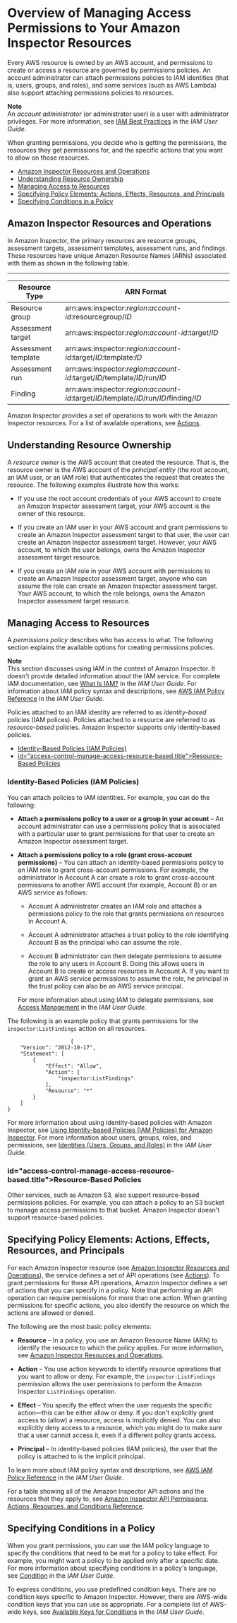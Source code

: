 # Overview of Managing Access Permissions to Your Amazon Inspector Resources<a name="access-control-overview"></a>

Every AWS resource is owned by an AWS account, and permissions to create or access a resource are governed by permissions policies\. An account administrator can attach permissions policies to IAM identities \(that is, users, groups, and roles\), and some services \(such as AWS Lambda\) also support attaching permissions policies to resources\.

**Note**  
An *account administrator* \(or administrator user\) is a user with administrator privileges\. For more information, see [IAM Best Practices](http://docs.aws.amazon.com/IAM/latest/UserGuide/best-practices.html) in the *IAM User Guide*\.

When granting permissions, you decide who is getting the permissions, the resources they get permissions for, and the specific actions that you want to allow on those resources\.


+ [Amazon Inspector Resources and Operations](#access-control-resources)
+ [Understanding Resource Ownership](#access-control-resource-ownership)
+ [Managing Access to Resources](#access-control-manage-access-intro)
+ [Specifying Policy Elements: Actions, Effects, Resources, and Principals](#access-control-specify-inspector-actions)
+ [Specifying Conditions in a Policy](#specifying-conditions)

## Amazon Inspector Resources and Operations<a name="access-control-resources"></a>

 In Amazon Inspector, the primary resources are resource groups, assessment targets, assessment templates, assessment runs, and findings\. These resources have unique Amazon Resource Names \(ARNs\) associated with them as shown in the following table\. 


****  

| Resource Type | ARN Format  | 
| --- | --- | 
| Resource group |  arn:aws:inspector:*region*:*account\-id*:resourcegroup/*ID*  | 
| Assessment target |   arn:aws:inspector:*region*:*account\-id*:target/*ID*   | 
| Assessment template |   arn:aws:inspector:*region*:*account\-id*:target/*ID*:template:*ID*  | 
| Assessment run |   arn:aws:inspector:*region*:*account\-id*:target/*ID*/template/*ID*/run/*ID*  | 
| Finding |   arn:aws:inspector:*region*:*account\-id*:target/*ID*/template/*ID*/run/*ID*/finding/*ID*  | 

Amazon Inspector provides a set of operations to work with the Amazon Inspector resources\. For a list of available operations, see [Actions](http://docs.aws.amazon.com/inspector/latest/APIReference/API_Operations.html)\.

## Understanding Resource Ownership<a name="access-control-resource-ownership"></a>

A *resource owner* is the AWS account that created the resource\. That is, the resource owner is the AWS account of the *principal entity* \(the root account, an IAM user, or an IAM role\) that authenticates the request that creates the resource\. The following examples illustrate how this works:

+ If you use the root account credentials of your AWS account to create an Amazon Inspector assessment target, your AWS account is the owner of this resource\. 

+ If you create an IAM user in your AWS account and grant permissions to create an Amazon Inspector assessment target to that user, the user can create an Amazon Inspector assessment target\. However, your AWS account, to which the user belongs, owns the Amazon Inspector assessment target resource\.

+ If you create an IAM role in your AWS account with permissions to create an Amazon Inspector assessment target, anyone who can assume the role can create an Amazon Inspector assessment target\. Your AWS account, to which the role belongs, owns the Amazon Inspector assessment target resource\. 

## Managing Access to Resources<a name="access-control-manage-access-intro"></a>

A *permissions policy* describes who has access to what\. The following section explains the available options for creating permissions policies\.

**Note**  
This section discusses using IAM in the context of Amazon Inspector\. It doesn't provide detailed information about the IAM service\. For complete IAM documentation, see [What Is IAM?](http://docs.aws.amazon.com/IAM/latest/UserGuide/introduction.html) in the *IAM User Guide*\. For information about IAM policy syntax and descriptions, see [AWS IAM Policy Reference](http://docs.aws.amazon.com/IAM/latest/UserGuide/reference_policies.html) in the *IAM User Guide*\.

Policies attached to an IAM identity are referred to as *identity\-based* policies \(IAM polices\)\. Policies attached to a resource are referred to as *resource\-based* policies\. Amazon Inspector supports only identity\-based policies\.


+ [Identity\-Based Policies \(IAM Policies\)](#access-control-manage-access-identity-based)
+ [id="access\-control\-manage\-access\-resource\-based\.title">Resource\-Based Policies](#access-control-manage-access-resource-based)

### Identity\-Based Policies \(IAM Policies\)<a name="access-control-manage-access-identity-based"></a>

You can attach policies to IAM identities\. For example, you can do the following: 

+ **Attach a permissions policy to a user or a group in your account** – An account administrator can use a permissions policy that is associated with a particular user to grant permissions for that user to create an Amazon Inspector assessment target\. 

+ **Attach a permissions policy to a role \(grant cross\-account permissions\)** – You can attach an identity\-based permissions policy to an IAM role to grant cross\-account permissions\. For example, the administrator in Account A can create a role to grant cross\-account permissions to another AWS account \(for example, Account B\) or an AWS service as follows:

  + Account A administrator creates an IAM role and attaches a permissions policy to the role that grants permissions on resources in Account A\.

  + Account A administrator attaches a trust policy to the role identifying Account B as the principal who can assume the role\. 

  + Account B administrator can then delegate permissions to assume the role to any users in Account B\. Doing this allows users in Account B to create or access resources in Account A\. If you want to grant an AWS service permissions to assume the role, he principal in the trust policy can also be an AWS service principal\.

   For more information about using IAM to delegate permissions, see [Access Management](http://docs.aws.amazon.com/IAM/latest/UserGuide/access.html) in the *IAM User Guide*\. 

The following is an example policy that grants permissions for the `inspector:ListFindings` action on all resources\. 

```
                    {
    "Version": "2012-10-17",
    "Statement": [
        {
            "Effect": "Allow",
            "Action": [
                "inspector:ListFindings"
            ],
            "Resource": "*"
        }
    ]
}
```

For more information about using identity\-based policies with Amazon Inspector, see [Using Identity\-based Policies \(IAM Policies\) for Amazon Inspector](access-control-identity-based.md)\. For more information about users, groups, roles, and permissions, see [Identities \(Users, Groups, and Roles\)](http://docs.aws.amazon.com/IAM/latest/UserGuide/id.html) in the *IAM User Guide*\. 

### id="access\-control\-manage\-access\-resource\-based\.title">Resource\-Based Policies<a name="access-control-manage-access-resource-based"></a>

Other services, such as Amazon S3, also support resource\-based permissions policies\. For example, you can attach a policy to an S3 bucket to manage access permissions to that bucket\. Amazon Inspector doesn't support resource\-based policies\. 

## Specifying Policy Elements: Actions, Effects, Resources, and Principals<a name="access-control-specify-inspector-actions"></a>

For each Amazon Inspector resource \(see [Amazon Inspector Resources and Operations](#access-control-resources)\), the service defines a set of API operations \(see [Actions](http://docs.aws.amazon.com/inspector/latest/APIReference/API_Operations.html)\)\. To grant permissions for these API operations, Amazon Inspector defines a set of actions that you can specify in a policy\. Note that performing an API operation can require permissions for more than one action\. When granting permissions for specific actions, you also identify the resource on which the actions are allowed or denied\.

The following are the most basic policy elements:

+ **Resource** – In a policy, you use an Amazon Resource Name \(ARN\) to identify the resource to which the policy applies\. For more information, see [Amazon Inspector Resources and Operations](#access-control-resources)\. 

+ **Action** – You use action keywords to identify resource operations that you want to allow or deny\. For example, the `inspector:ListFindings` permission allows the user permissions to perform the Amazon Inspector `ListFindings` operation\. 

+ **Effect** – You specify the effect when the user requests the specific action—this can be either allow or deny\. If you don't explicitly grant access to \(allow\) a resource, access is implicitly denied\. You can also explicitly deny access to a resource, which you might do to make sure that a user cannot access it, even if a different policy grants access\.

+ **Principal** – In identity\-based policies \(IAM policies\), the user that the policy is attached to is the implicit principal\.

To learn more about IAM policy syntax and descriptions, see [AWS IAM Policy Reference](http://docs.aws.amazon.com/IAM/latest/UserGuide/reference_policies.html) in the *IAM User Guide*\.

For a table showing all of the Amazon Inspector API actions and the resources that they apply to, see [Amazon Inspector API Permissions: Actions, Resources, and Conditions Reference](inspector-api-permissions-ref.md)\. 

## Specifying Conditions in a Policy<a name="specifying-conditions"></a>

When you grant permissions, you can use the IAM policy language to specify the conditions that need to be met for a policy to take effect\. For example, you might want a policy to be applied only after a specific date\. For more information about specifying conditions in a policy's language, see [Condition](http://docs.aws.amazon.com/IAM/latest/UserGuide/reference_policies_elements.html#Condition) in the *IAM User Guide*\.

To express conditions, you use predefined condition keys\. There are no condition keys specific to Amazon Inspector\. However, there are AWS\-wide condition keys that you can use as appropriate\. For a complete list of AWS\-wide keys, see [Available Keys for Conditions](http://docs.aws.amazon.com/IAM/latest/UserGuide/reference_policies_elements.html#AvailableKeys) in the *IAM User Guide*\.